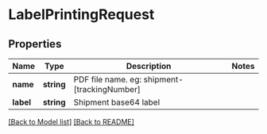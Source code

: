 # LabelPrintingRequest

## Properties
Name | Type | Description | Notes
------------ | ------------- | ------------- | -------------
**name** | **string** | PDF file name.  eg: shipment-[trackingNumber] | 
**label** | **string** | Shipment base64 label | 

[[Back to Model list]](../../README.md#documentation-for-models) [[Back to README]](../../README.md)

